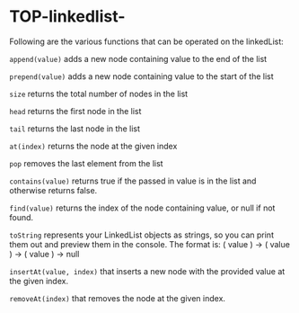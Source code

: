 # TOP-linkedlist-

Following are the various functions that can be operated on the linkedList:

`append(value)` adds a new node containing value to the end of the list

`prepend(value)` adds a new node containing value to the start of the list

`size` returns the total number of nodes in the list

`head` returns the first node in the list

`tail` returns the last node in the list

`at(index)` returns the node at the given index

`pop` removes the last element from the list

`contains(value)` returns true if the passed in value is in the list and otherwise returns false.

`find(value)` returns the index of the node containing value, or null if not found.

`toString` represents your LinkedList objects as strings, so you can print them out and preview them in the console. The format is: ( value ) -> ( value ) -> ( value ) -> null

`insertAt(value, index)` that inserts a new node with the provided value at the given index.

`removeAt(index)` that removes the node at the given index.
